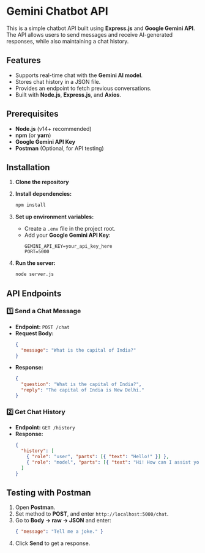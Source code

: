 # Gemini Chatbot API

This is a simple chatbot API built using **Express.js** and **Google Gemini API**. The API allows users to send messages and receive AI-generated responses, while also maintaining a chat history.

## Features
- Supports real-time chat with the **Gemini AI model**.
- Stores chat history in a JSON file.
- Provides an endpoint to fetch previous conversations.
- Built with **Node.js**, **Express.js**, and **Axios**.

## Prerequisites
- **Node.js** (v14+ recommended)
- **npm** (or **yarn**)
- **Google Gemini API Key**
- **Postman** (Optional, for API testing)

## Installation

1. **Clone the repository**


2. **Install dependencies:**
   ```sh
   npm install
   ```

3. **Set up environment variables:**
   - Create a `.env` file in the project root.
   - Add your **Google Gemini API Key**:
     ```env
     GEMINI_API_KEY=your_api_key_here
     PORT=5000
     ```

4. **Run the server:**
   ```sh
   node server.js
   ```

## API Endpoints

### 1️⃣ Send a Chat Message
- **Endpoint:** `POST /chat`
- **Request Body:**
  ```json
  {
    "message": "What is the capital of India?"
  }
  ```
- **Response:**
  ```json
  {
    "question": "What is the capital of India?",
    "reply": "The capital of India is New Delhi."
  }
  ```

### 2️⃣ Get Chat History
- **Endpoint:** `GET /history`
- **Response:**
  ```json
  {
    "history": [
      { "role": "user", "parts": [{ "text": "Hello!" }] },
      { "role": "model", "parts": [{ "text": "Hi! How can I assist you?" }] }
    ]
  }
  ```

## Testing with Postman
1. Open **Postman**.
2. Set method to **POST**, and enter `http://localhost:5000/chat`.
3. Go to **Body → raw → JSON** and enter:
   ```json
   { "message": "Tell me a joke." }
   ```
4. Click **Send** to get a response.




